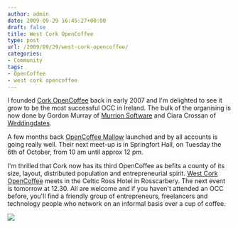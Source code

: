 ```yaml
---
author: admin
date: 2009-09-29 16:45:27+00:00
draft: false
title: West Cork OpenCoffee
type: post
url: /2009/09/29/west-cork-opencoffee/
categories:
- Community
tags:
- OpenCoffee
- west cork opencoffee
---
```


I founded [Cork OpenCoffee](http://www.corkopencoffee.org/) back in early 2007 and I'm delighted to see it grow to be the most successful OCC in Ireland. The bulk of the organising is now done by Gordon Murray of [Murrion Software](http://www.murrion.ie/) and Ciara Crossan of [Weddingdates](http://www.weddingdates.ie/).

A few months back [OpenCoffee Mallow](http://opencoffeemallow.wordpress.com/) launched and by all accounts is going really well. Their next meet-up is in Springfort Hall, on Tuesday the 6th of October, from 10 am until approx 12 pm.

I'm thrilled that Cork now has its third OpenCoffee as befits a county of its size, layout, distributed population and entrepreneurial spirit. [West Cork OpenCoffee](http://www.westcorkopencoffee.com/) meets in the Celtic Ross Hotel in Rosscarbery. The next event is tomorrow at 12.30. All are welcome and if you haven't attended an OCC before, you'll find a friendly group of entrepreneurs, freelancers and technology people who network on an informal basis over a cup of coffee.


![](http://www.westcorkopencoffee.com/images/stories/WCOCC/CoffeeCupFuschia2.jpg)


